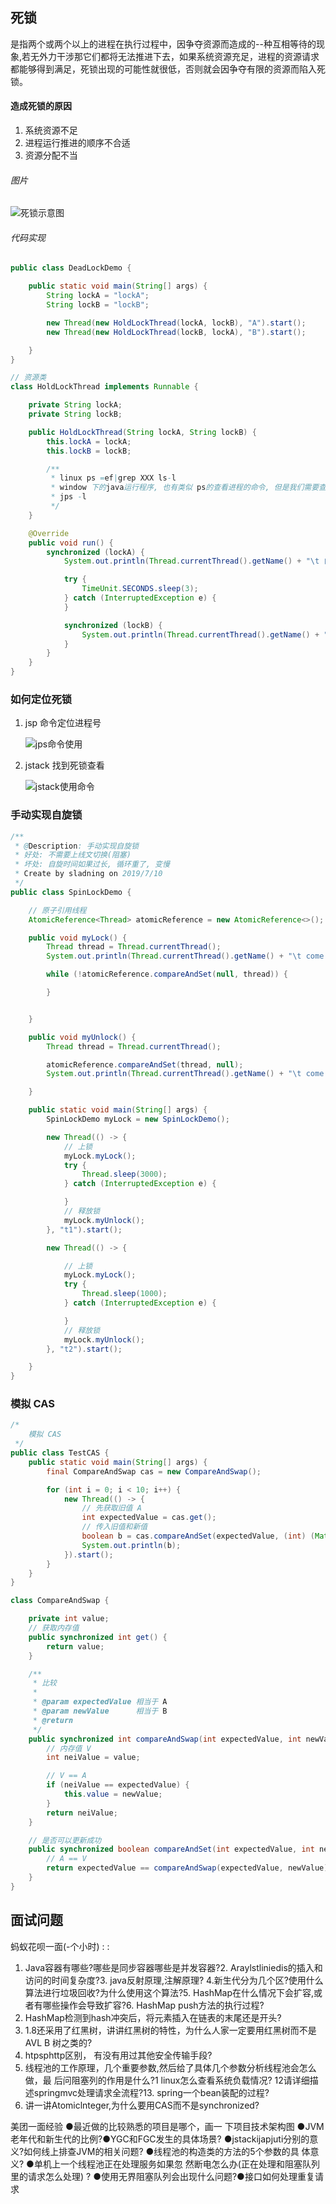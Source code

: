 ## 死锁

是指两个或两个以上的进程在执行过程中，因争夺资源而造成的--种互相等待的现象,若无外力干涉那它们都将无法推进下去，如果系统资源充足，进程的资源请求都能够得到满足，死锁出现的可能性就很低，否则就会因争夺有限的资源而陷入死锁。

#### 造成死锁的原因

1. 系统资源不足
2. 进程运行推进的顺序不合适
3. 资源分配不当

###### 图片

![死锁示意图](E:\Git\秋招_基础知识\Java\JUC\图片\死锁示意图.png)

###### 代码实现

```java
public class DeadLockDemo {

    public static void main(String[] args) {
        String lockA = "lockA";
        String lockB = "lockB";

        new Thread(new HoldLockThread(lockA, lockB), "A").start();
        new Thread(new HoldLockThread(lockB, lockA), "B").start();

    }
}

// 资源类
class HoldLockThread implements Runnable {

    private String lockA;
    private String lockB;

    public HoldLockThread(String lockA, String lockB) {
        this.lockA = lockA;
        this.lockB = lockB;

        /**
         * linux ps =ef|grep XXX ls-l
         * window 下的java运行程序, 也有类似 ps的查看进程的命令, 但是我们需要查看的只是 Java, jps = java ps
         * jps -l
         */
    }

    @Override
    public void run() {
        synchronized (lockA) {
            System.out.println(Thread.currentThread().getName() + "\t 自己持有: " + lockA + " \t 尝试获得: " + lockB);

            try {
                TimeUnit.SECONDS.sleep(3);
            } catch (InterruptedException e) {
            }

            synchronized (lockB) {
                System.out.println(Thread.currentThread().getName() + "\t 自己持有: " + lockB + " \t 尝试获得: " + lockA);
            }
        }
    }
}
```



### 如何定位死锁

1. jsp 命令定位进程号

    ![jps命令使用](E:\Git\秋招_基础知识\Java\JUC\图片\jps命令使用.png)

2. jstack 找到死锁查看

   ![jstack使用命令](E:\Git\秋招_基础知识\Java\JUC\图片\jstack使用命令.jpg)



### 手动实现自旋锁

```java
/**
 * @Description: 手动实现自旋锁
 * 好处: 不需要上线文切换(阻塞)
 * 坏处: 自旋时间如果过长, 循环重了, 变慢
 * Create by sladning on 2019/7/10
 */
public class SpinLockDemo {

    // 原子引用线程
    AtomicReference<Thread> atomicReference = new AtomicReference<>();

    public void myLock() {
        Thread thread = Thread.currentThread();
        System.out.println(Thread.currentThread().getName() + "\t come in....");

        while (!atomicReference.compareAndSet(null, thread)) {

        }


    }

    public void myUnlock() {
        Thread thread = Thread.currentThread();

        atomicReference.compareAndSet(thread, null);
        System.out.println(Thread.currentThread().getName() + "\t come out....");

    }

    public static void main(String[] args) {
        SpinLockDemo myLock = new SpinLockDemo();

        new Thread(() -> {
            // 上锁
            myLock.myLock();
            try {
                Thread.sleep(3000);
            } catch (InterruptedException e) {

            }
            // 释放锁
            myLock.myUnlock();
        }, "t1").start();

        new Thread(() -> {

            // 上锁
            myLock.myLock();
            try {
                Thread.sleep(1000);
            } catch (InterruptedException e) {

            }
            // 释放锁
            myLock.myUnlock();
        }, "t2").start();

    }
}
```



### 模拟 CAS

```java
/*
    模拟 CAS
 */
public class TestCAS {
    public static void main(String[] args) {
        final CompareAndSwap cas = new CompareAndSwap();

        for (int i = 0; i < 10; i++) {
            new Thread(() -> {
                // 先获取旧值 A
                int expectedValue = cas.get();
                // 传入旧值和新值
                boolean b = cas.compareAndSet(expectedValue, (int) (Math.random() * 101));
                System.out.println(b);
            }).start();
        }
    }
}

class CompareAndSwap {

    private int value;
    // 获取内存值
    public synchronized int get() {
        return value;
    }

    /**
     * 比较
     *
     * @param expectedValue 相当于 A
     * @param newValue      相当于 B
     * @return
     */
    public synchronized int compareAndSwap(int expectedValue, int newValue) {
        // 内存值 V
        int neiValue = value;

        // V == A
        if (neiValue == expectedValue) {
            this.value = newValue;
        }
        return neiValue;
    }

    // 是否可以更新成功
    public synchronized boolean compareAndSet(int expectedValue, int newValue) {
        // A == V
        return expectedValue == compareAndSwap(expectedValue, newValue);
    }
}
```



## 面试问题

蚂蚁花呗一面(-个小时) : :

1. Java容器有哪些?哪些是同步容器哪些是并发容器?2. Araylstliniedis的插入和访问的时间复杂度?3. java反射原理,注解原理?
   4.新生代分为几个区?使用什么算法进行垃圾回收?为什么使用这个算法?5. HashMap在什么情况下会扩容,或者有哪些操作会导致扩容?6. HashMap push方法的执行过程?
2. HashMap检测到hash冲突后，将元素插入在链表的末尾还是开头?
3. 1.8还采用了红黑树，讲讲红黑树的特性，为什么人家一定要用红黑树而不是AVL B
   树之类的?
4. htpsphttp区别， 有没有用过其他安全传输手段?
5. 线程池的工作原理，几个重要参数,然后给了具体几个参数分析线程池会怎么做，最
   后问阻塞列的作用是什么?1 linux怎么查看系统负载情况?
   12请详细描述springmvc处理请求全流程?13. spring一个bean装配的过程?
6. 讲一讲Atomiclnteger,为什么要用CAS而不是synchronized?

美团一面经验
●最近做的比较熟悉的项目是哪个，画一
下项目技术架构图
●JVM老年代和新生代的比例?●YGC和FGC发生的具体场景?
●jstackijapjuti分别的意义?如何线上排查JVM的相关问题?
●线程池的构造类的方法的5个参数的具
体意义?
●单机上一个线程池正在处理服务如果忽
然断电怎么办(正在处理和阻塞队列里的请求怎么处理) ?
●使用无界阻塞队列会出现什么问题?●接口如何处理重复请求